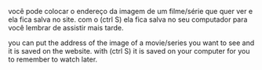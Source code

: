 você pode colocar o endereço da imagem de um filme/série que quer ver e ela fica salva no site. com o (ctrl S) ela fica salva no seu computador para você lembrar de assistir mais tarde. 

you can put the address of the image of a movie/series you want to see and it is saved on the website. with (ctrl S) it is saved on your computer for you to remember to watch later.
